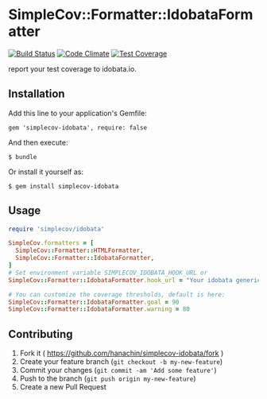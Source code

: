 # SimpleCov::Formatter::IdobataFormatter

[![Build Status](https://travis-ci.org/hanachin/simplecov-idobata.svg)](https://travis-ci.org/hanachin/simplecov-idobata)
[![Code Climate](https://codeclimate.com/github/hanachin/simplecov-idobata/badges/gpa.svg)](https://codeclimate.com/github/hanachin/simplecov-idobata)
[![Test Coverage](https://codeclimate.com/github/hanachin/simplecov-idobata/badges/coverage.svg)](https://codeclimate.com/github/hanachin/simplecov-idobata)

report your test coverage to idobata.io.

## Installation

Add this line to your application's Gemfile:

    gem 'simplecov-idobata', require: false

And then execute:

    $ bundle

Or install it yourself as:

    $ gem install simplecov-idobata

## Usage

``` ruby
require 'simplecov/idobata'

SimpleCov.formatters = [
  SimpleCov::Formatter::HTMLFormatter,
  SimpleCov::Formatter::IdobataFormatter,
]
# Set environment variable SIMPLECOV_IDOBATA_HOOK_URL or
SimpleCov::Formatter::IdobataFormatter.hook_url = "Your idobata generic webhook endpoint url"

# You can customize the coverage thresholds, default is here:
SimpleCov::Formatter::IdobataFormatter.goal = 90
SimpleCov::Formatter::IdobataFormatter.warning = 80
```

## Contributing

1. Fork it ( https://github.com/hanachin/simplecov-idobata/fork )
2. Create your feature branch (`git checkout -b my-new-feature`)
3. Commit your changes (`git commit -am 'Add some feature'`)
4. Push to the branch (`git push origin my-new-feature`)
5. Create a new Pull Request
